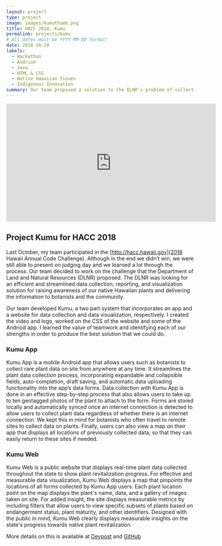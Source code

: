 ```yaml
---
layout: project
type: project
image: images/kumuthumb.png
title: HACC 2018, Kumu
permalink: projects/kumu
# All dates must be YYYY-MM-DD format!
date: 2018-10-20
labels:
  - Hackathon
  - Andriod
  - Java
  - HTML & CSS
  - Native Hawaiian Issues
  - Indigenous Innovation
summary: Our team proposed a solution to the DLNR's problem of collecting and reporting native Hawaiian plant data.
---
```



<iframe width="560" height="315" src="https://www.youtube.com/embed/00_dTfcc3iY" frameborder="0" allow="accelerometer; autoplay; encrypted-media; gyroscope; picture-in-picture" allowfullscreen></iframe>


## Project Kumu for HACC 2018
Last October, my team participated in the [http://hacc.hawaii.gov](2018 Hawaii Annual Code Challenge). Although in the end we didn’t win, we were still able to present on judging day and we learned a lot through the process. Our team decided to work on the challenge that the Department of Land and Natural Resources (DLNR) proposed. The DLNR was looking for an efficient and streamlined data collection, reporting, and visualization solution for raising awareness of our native Hawaiian plants and delivering the information to botanists and the community. 

Our team developed Kumu, a two part system that incorporates an app and a website for data collection and data visualization, respectively. I created the video and logo, worked on the CSS of the website and some of the Andriod app. I learned the value of teamwork and identifying each of our strengths in order to produce the best solution that we could do. 

### Kumu App
Kumu App is a mobile Android app that allows users such as botanists to collect rare plant data on site from anywhere at any time. It streamlines the plant data collection process, incorporating expandable and collapsible fields, auto-completion, draft saving, and automatic data uploading functionality into the app’s data forms. Data collection with Kumu App is done in an effective step-by-step process that also allows users to take up to ten geotagged photos of the plant to attach to the form. Forms are stored locally and automatically synced once an internet connection is detected to allow users to collect plant data regardless of whether there is an internet connection. We kept this in mind for botanists who often travel to remote sites to collect data on plants. Finally, users can also view a map on their app that displays all locations of previously collected data, so that they can easily return to these sites if needed.

### Kumu Web
Kumu Web is a public website that displays real-time plant data collected throughout the state to show plant revitalization progress. For effective and measurable data visualization, Kumu Web displays a map that pinpoints the locations of all forms collected by Kumu App users. Each plant location point on the map displays the plant's name, data, and a gallery of images taken on site. For added insight, the site displays measurable metrics by including filters that allow users to view specific subsets of plants based on endangerment status, plant maturity, and other identifiers. Designed with the public in mind, Kumu Web clearly displays measurable insights on the state's progress towards native plant revitalization.





More details on this is available at [Devpost](https://devpost.com/software/kumu) and [GitHub](https://github.com/HACC2018/The-Bird-Squad)



